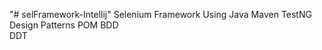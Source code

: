 "# selFramework-Intellij" 
Selenium Framework Using 
Java
Maven 
TestNG 
Design Patterns
POM 
BDD  
DDT 

